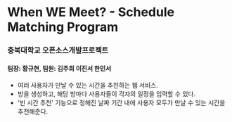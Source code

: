#  When WE Meet? - Schedule Matching Program
### 충북대학교 오픈소스개발프로젝트
#### 팀장: 황규현, 팀원: 김주희 이진서 한민서
*  여러 사용자가 만날 수 있는 시간을 추천하는 웹 서비스.
*  방을 생성하고, 해당 방마다 사용자들이 각자의 일정을 입력할 수 있다.
*  '빈 시간 추천' 기능으로 정해진 날짜 기간 내에 사용자 모두가 만날 수 있는 시간을 추천해준다.
